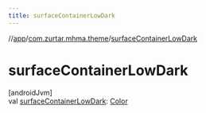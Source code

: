 ```yaml
---
title: surfaceContainerLowDark
---
```

//[app](../../index.html)/[com.zurtar.mhma.theme](index.html)/[surfaceContainerLowDark](surface-container-low-dark.html)



# surfaceContainerLowDark



[androidJvm]\
val [surfaceContainerLowDark](surface-container-low-dark.html): [Color](https://developer.android.com/reference/kotlin/androidx/compose/ui/graphics/Color.html)



